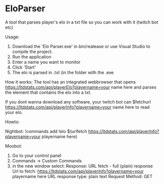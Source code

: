 # EloParser
A tool that parses player's elo in a txt file so you can work with it (twitch bot etc)


Usage:

1. Download the 'Elo Parser.exe' in bin/realease or use Visual Studio to compile the project.
2. Run the application
3. Enter a name you want to monitor
4. Click 'Start'
5. The elo is parsed in <playername>.txt (in the folder with the .exe

How it works:
The tool has an integrated webbrowser that opens https://ltdstats.com/api/playerElo?playername=your name here and parses the element that contains the elo into a txt.

  
  
  If you dont wanna download any software, your twitch bot can $fetchurl https://ltdstats.com/api/playerInfo?playername=your name here to read your elo.
  
  Howto:
  
  Nightbot:
  !commands add !elo $(urlfetch https://ltdstats.com/api/playerInfo?playername=your playername here)
  
  Moobot:
  1. Go to your control panel
  2. Commands -> Custom Commands
  3. in the new window select:
    Response: URL fetch - full (plain) response
    Url to fetch: https://ltdstats.com/api/playerInfo?playername=your playername here
    URL response type: plain text
    Request Method: GET
